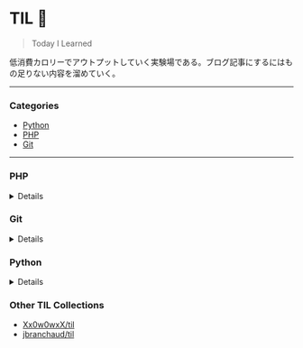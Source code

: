 # TIL :pencil:
> Today I Learned

低消費カロリーでアウトプットしていく実験場である。ブログ記事にするにはもの足りない内容を溜めていく。

---

### Categories

* [Python](#python)
* [PHP](#php)
* [Git](#git)

---

### PHP
<details>
  
- [Laravel8 でも afterCreatingState したい](php/laravel8-aftercreatingstate.md)

</details>

### Git
<details>
  
- [グローバルな .gitignore を作る](git/global-gitignore.md)

</details>

### Python
<details>
  
- [Python で静的ダックタイピング](python/protocol.md)

</details>

### Other TIL Collections

* [Xx0w0wxX/til](https://github.com/Xx0w0wxX/til)
* [jbranchaud/til](https://github.com/jbranchaud/til)

